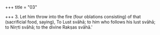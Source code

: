 +++
title = "03"

+++
3. Let him throw into the fire (four oblations consisting) of that (sacrificial food, saying), To Lust svāhā; to him who follows his lust svāhā; to Nirṛti svāhā; to the divine Rakṣas svāhā.'
